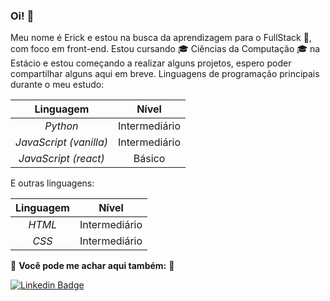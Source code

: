 ### Oi! 👋

Meu nome é Erick e estou na busca da aprendizagem para o FullStack 📝, com foco em front-end. Estou cursando 🎓 Ciências da Computação 🎓 na Estácio e estou começando a realizar alguns projetos, espero poder compartilhar alguns aqui em breve. Linguagens de programação principais durante o meu estudo:

| Linguagem                       | Nível         |
| :-----------------------------: | :-----------: |
| _Python_                        | Intermediário |
| _JavaScript (vanilla)_          | Intermediário |
| _JavaScript (react)_            | Básico        |

E outras linguagens:

| Linguagem                       | Nível         |
| :-----------------------------: | :-----------: |
| _HTML_                          | Intermediário |
| _CSS_                           | Intermediário |

🔽 **__Você pode me achar aqui também:__** 🔽

[![Linkedin Badge](https://img.shields.io/badge/-LinkedIn-blue?style=flat-square&logo=Linkedin&logoColor=white&link=https://www.linkedin.com/in/erickmenezes/)](https://www.linkedin.com/in/erickmenezes/)
